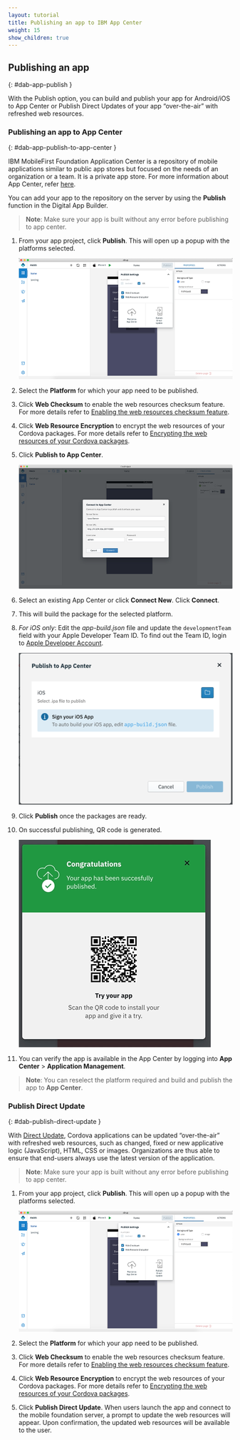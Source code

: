 ```yaml
---
layout: tutorial
title: Publishing an app to IBM App Center
weight: 15
show_children: true
---
```

<!-- NLS_CHARSET=UTF-8 -->

## Publishing an app
{: #dab-app-publish }

With the Publish option, you can build and publish your app for Android/iOS to App Center or Publish Direct Updates of your app “over-the-air” with refreshed web resources.

### Publishing an app to App Center
{: #dab-app-publish-to-app-center }

IBM MobileFirst Foundation Application Center is a repository of mobile applications similar to public app stores but focused on the needs of an organization or a team. It is a private app store. For more information about App Center, refer [here](http://mobilefirstplatform.ibmcloud.com/tutorials/en/foundation/8.0/appcenter/app-center-tutorial/).

You can add your app to the repository on the server by using the **Publish** function in the Digital App Builder.

>**Note**: Make sure your app is built without any error before publishing to app center.

1. From your app project, click **Publish**. This will open up a popup with the platforms selected.

    ![Publish](dab-publish.png)

2. Select the **Platform** for which your app need to be published.

3. Click **Web Checksum** to enable the web resources checksum feature. For more details refer to [Enabling the web resources checksum feature](https://mobilefirstplatform.ibmcloud.com/tutorials/en/foundation/8.0/application-development/cordova-apps/securing-apps/#enabling-the-web-resources-checksum-feature).

4. Click **Web Resource Encryption** to encrypt the web resources of your Cordova packages. For more details refer to [Encrypting the web resources of your Cordova packages](https://mobilefirstplatform.ibmcloud.com/tutorials/en/foundation/8.0/application-development/cordova-apps/securing-apps/#encrypting-the-web-resources-of-your-cordova-packages).

2. Click **Publish to App Center**.

    ![Publish to App Center](dab-publish-app-center.png)

3. Select an existing App Center or click **Connect New**. Click **Connect**.
4. This will build the package for the selected platform.
5. *For iOS only*: Edit the *app-build.json* file and update the `developmentTeam` field with your Apple Developer Team ID. To find out the Team ID, login to [Apple Developer Account](https://developer.apple.com/account/#/membership). 

    ![Publish iOS](dab-publish-ios.png)

6. Click **Publish** once the packages are ready.
7. On successful publishing, QR code is generated.

    ![Publish to App Center QR code](dab-publish-code-scan.png)

8. You can verify the app is available in the App Center by logging into **App Center** > **Application Management**.

>**Note**: You can reselect the platform required and build and publish the app to **App Center**.

### Publish Direct Update
{: #dab-publish-direct-update }

With [Direct Update](https://mobilefirstplatform.ibmcloud.com/tutorials/en/foundation/8.0/application-development/direct-update/), Cordova applications can be updated “over-the-air” with refreshed web resources, such as changed, fixed or new applicative logic (JavaScript), HTML, CSS or images. Organizations are thus able to ensure that end-users always use the latest version of the application.

>**Note**: Make sure your app is built without any error before publishing to app center.

1. From your app project, click **Publish**. This will open up a popup with the platforms selected.

    ![Publish](dab-publish.png)

2. Select the **Platform** for which your app need to be published.

3. Click **Web Checksum** to enable the web resources checksum feature. For more details refer to [Enabling the web resources checksum feature](https://mobilefirstplatform.ibmcloud.com/tutorials/en/foundation/8.0/application-development/cordova-apps/securing-apps/#enabling-the-web-resources-checksum-feature).

4. Click **Web Resource Encryption** to encrypt the web resources of your Cordova packages. For more details refer to [Encrypting the web resources of your Cordova packages](https://mobilefirstplatform.ibmcloud.com/tutorials/en/foundation/8.0/application-development/cordova-apps/securing-apps/#encrypting-the-web-resources-of-your-cordova-packages).
5. Click **Publish Direct Update**. When users launch the app and connect to the mobile foundation server, a prompt to update the web resources will appear. Upon confirmation, the updated web resources will be available to the user.
